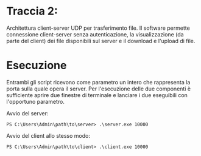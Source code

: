 
# Traccia 2: 


Architettura client-server UDP per trasferimento file. Il software permette connessione client-server senza autenticazione, la visualizzazione (da parte del client) dei file disponibili sul server e il download e l'upload di file.

# Esecuzione

Entrambi gli script ricevono come parametro un intero che rappresenta la porta sulla quale opera il server.
Per l'esecuzione delle due componenti è sufficiente aprire due finestre di terminale e lanciare i due eseguibili con l'opportuno parametro.
 
Avvio del server:
```
PS C:\Users\Admin\path\to\server> .\server.exe 10000
```
Avvio del client allo stesso modo:
```
PS C:\Users\Admin\path\to\client> .\client.exe 10000
```

